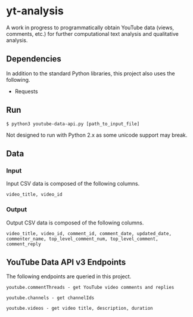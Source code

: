 # yt-analysis

A work in progress to programmatically obtain YouTube data (views, comments, etc.) for further computational text analysis and qualitative analysis.


## Dependencies

In addition to the standard Python libraries, this project also uses the following.

- Requests

## Run

```
$ python3 youtube-data-api.py [path_to_input_file]
```

Not designed to run with Python 2.x as some unicode support may break.

## Data

### Input

Input CSV data is composed of the following columns.

```
video_title, video_id
```

### Output

Output CSV data is composed of the following columns. 

```
video_title, video_id, comment_id, comment_date, updated_date, commenter_name, top_level_comment_num, top_level_comment, comment_reply
```

## YouTube Data API v3 Endpoints

The following endpoints are queried in this project.

```
youtube.commentThreads - get YouTube video comments and replies

youtube.channels - get channelIds

youtube.videos - get video title, description, duration

```




